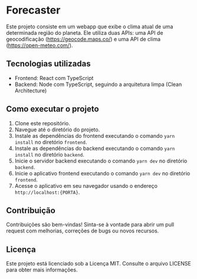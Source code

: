 # Forecaster

Este projeto consiste em um webapp que exibe o clima atual de uma determinada região do planeta. Ele utiliza duas APIs: uma API de geocodificação (https://geocode.maps.co/) e uma API de clima (https://open-meteo.com/).

## Tecnologias utilizadas

- Frontend: React com TypeScript
- Backend: Node com TypeScript, seguindo a arquitetura limpa (Clean Architecture)

<!-- ## Captura de tela

Aqui está uma captura de tela do aplicativo:

![Captura de tela do WebApp de Clima](screenshot.png) -->

## Como executar o projeto

1. Clone este repositório.
2. Navegue até o diretório do projeto.
3. Instale as dependências do frontend executando o comando `yarn install` no diretório `frontend`.
4. Instale as dependências do backend executando o comando `yarn install` no diretório `backend`.
5. Inicie o servidor backend executando o comando `yarn dev` no diretório `backend`.
6. Inicie o aplicativo frontend executando o comando `yarn dev` no diretório `frontend`.
7. Acesse o aplicativo em seu navegador usando o endereço `http://localhost:{PORTA}`.

## Contribuição

Contribuições são bem-vindas! Sinta-se à vontade para abrir um pull request com melhorias, correções de bugs ou novos recursos.

## Licença

Este projeto está licenciado sob a Licença MIT. Consulte o arquivo LICENSE para obter mais informações.
